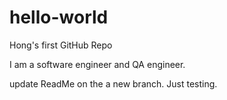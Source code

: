 # hello-world
Hong's first GitHub Repo

I am a software engineer and QA engineer. 

update ReadMe on the a new branch. Just testing.
